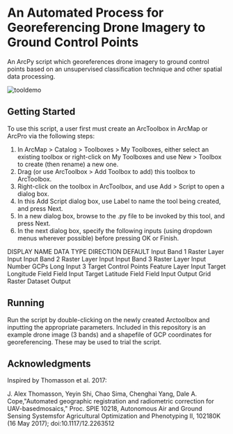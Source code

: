 # An Automated Process for Georeferencing Drone Imagery to Ground Control Points

An ArcPy script which georeferences drone imagery to ground control points based on an 
unsupervised classification technique and other spatial data processing.

![tooldemo](https://user-images.githubusercontent.com/43111524/50660810-0cad9600-0f6f-11e9-8df0-7a80c6b836ea.png)

## Getting Started

To use this script, a user first must create an ArcToolbox in ArcMap or ArcPro via the following steps:

1.   In  ArcMap > Catalog > Toolboxes > My Toolboxes, either select an existing toolbox
or right-click on My Toolboxes and use New > Toolbox to create (then rename) a new one.
2.   Drag (or use ArcToolbox > Add Toolbox to add) this toolbox to ArcToolbox.
3.   Right-click on the toolbox in ArcToolbox, and use Add > Script to open a dialog box.
4.   In this Add Script dialog box, use Label to name the tool being created, and press Next.
5.   In a new dialog box, browse to the .py file to be invoked by this tool, and press Next.
6.   In the next dialog box, specify the following inputs (using dropdown menus wherever possible)
before pressing OK or Finish.

DISPLAY NAME                    DATA TYPE           DIRECTION    DEFAULT
Input Band 1                         Raster Layer         Input
Input Band 2                         Raster Layer         Input
Input Band 3                         Raster Layer         Input
Number GCPs                      Long                      Input                3
Target Control Points            Feature Layer        Input
Target Longitude Field          Field                      Input
Target Latitude Field             Field                      Input
Output Grid                          Raster Dataset      Output


## Running

Run the script by double-clicking on the newly created Arctoolbox and inputting the appropriate parameters.
Included in this repository is an example drone image (3 bands) and a shapefile of GCP coordinates for georeferencing.
These may be used to trial the script.


## Acknowledgments

Inspired by Thomasson et al. 2017:

J. Alex  Thomasson, Yeyin  Shi, Chao  Sima, Chenghai  Yang, Dale A. Cope,"Automated geographic registration and radiometric correction for UAV-basedmosaics," Proc. SPIE 10218, Autonomous Air and Ground Sensing Systemsfor Agricultural Optimization and Phenotyping II, 102180K (16 May 2017); doi:10.1117/12.2263512

